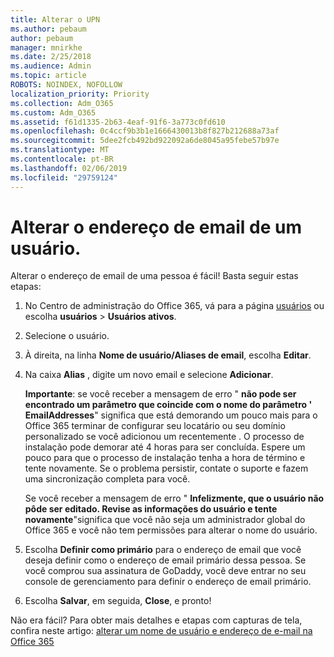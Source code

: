 ```yaml
---
title: Alterar o UPN
ms.author: pebaum
author: pebaum
manager: mnirkhe
ms.date: 2/25/2018
ms.audience: Admin
ms.topic: article
ROBOTS: NOINDEX, NOFOLLOW
localization_priority: Priority
ms.collection: Adm_O365
ms.custom: Adm_O365
ms.assetid: f61d1335-2b63-4eaf-91f6-3a773c0fd610
ms.openlocfilehash: 0c4ccf9b3b1e1666430013b8f827b212688a73af
ms.sourcegitcommit: 5dee2fcb492bd922092a6de8045a95febe57b97e
ms.translationtype: MT
ms.contentlocale: pt-BR
ms.lasthandoff: 02/06/2019
ms.locfileid: "29759124"
---
```

# <a name="change-a-users-email-address"></a>Alterar o endereço de email de um usuário.

Alterar o endereço de email de uma pessoa é fácil! Basta seguir estas etapas:
  
1. No Centro de administração do Office 365, vá para a página [usuários](https://go.microsoft.com/fwlink/p/?linkid=834822) ou escolha **usuários** \> **Usuários ativos**.
    
2. Selecione o usuário.
    
3. À direita, na linha **Nome de usuário/Aliases de email**, escolha **Editar**.
    
4. Na caixa **Alias** , digite um novo email e selecione **Adicionar**.
    
    **Importante**: se você receber a mensagem de erro " **não pode ser encontrado um parâmetro que coincide com o nome do parâmetro ' EmailAddresses**" significa que está demorando um pouco mais para o Office 365 terminar de configurar seu locatário ou seu domínio personalizado se você adicionou um recentemente . O processo de instalação pode demorar até 4 horas para ser concluída. Espere um pouco para que o processo de instalação tenha a hora de término e tente novamente. Se o problema persistir, contate o suporte e fazem uma sincronização completa para você.
    
    Se você receber a mensagem de erro " **Infelizmente, que o usuário não pôde ser editado. Revise as informações do usuário e tente novamente**"significa que você não seja um administrador global do Office 365 e você não tem permissões para alterar o nome do usuário.
    
5. Escolha **Definir como primário** para o endereço de email que você deseja definir como o endereço de email primário dessa pessoa. Se você comprou sua assinatura de GoDaddy, você deve entrar no seu console de gerenciamento para definir o endereço de email primário. 
    
6. Escolha **Salvar**, em seguida, **Close**, e pronto!
    
Não era fácil? Para obter mais detalhes e etapas com capturas de tela, confira neste artigo: [alterar um nome de usuário e endereço de e-mail na Office 365](https://support.office.com/article/Change-a-user-name-and-email-address-in-Office-365-fb5ac074-e203-4e1f-9843-b9d1a3e03297.aspx)
  

